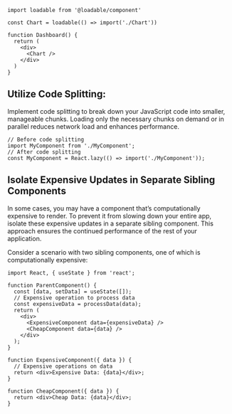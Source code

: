 ```
import loadable from '@loadable/component'

const Chart = loadable(() => import('./Chart'))

function Dashboard() {
  return (
    <div>
      <Chart />
    </div>
  )
}
```

## Utilize Code Splitting:
Implement code splitting to break down your JavaScript code into smaller, manageable chunks. Loading only the necessary chunks on demand or in parallel reduces network load and enhances performance.
```
// Before code splitting
import MyComponent from './MyComponent';
// After code splitting
const MyComponent = React.lazy(() => import('./MyComponent'));
```

## Isolate Expensive Updates in Separate Sibling Components
In some cases, you may have a component that’s computationally expensive to render. To prevent it from slowing down 
your entire app, isolate these expensive updates in a separate sibling component. This approach ensures the continued 
performance of the rest of your application.

Consider a scenario with two sibling components, one of which is computationally expensive:

```
import React, { useState } from 'react';

function ParentComponent() {
  const [data, setData] = useState([]);
  // Expensive operation to process data
  const expensiveData = processData(data);
  return (
    <div>
      <ExpensiveComponent data={expensiveData} />
      <CheapComponent data={data} />
    </div>
  );
}

function ExpensiveComponent({ data }) {
  // Expensive operations on data
  return <div>Expensive Data: {data}</div>;
}

function CheapComponent({ data }) {
  return <div>Cheap Data: {data}</div>;
}
```